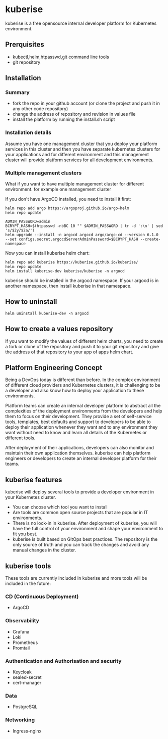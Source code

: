 # kuberise

kuberise is a free opensource internal developer platform for Kubernetes environment.

## Prerquisites

- kubectl,helm,htpasswd,git command line tools
- git repository

## Installation

### Summary

- fork the repo in your github account (or clone the project and push it in any other code repository)
- change the address of repository and revision in values file
- install the platform by running the install.sh script

### Installation details

Assume you have one management cluster that you deploy your platform services in this cluster and then you have separate kubernetes clusters for your applications and for different environment and this management cluster will provide platform services for all development environments.

<!-- TODO: Complete the instruction for multiple management clusters   -->
### Multiple management clusters
What if you want to have multiple management cluster for different environment. for example one management cluster


If you don't have ArgoCD installed, you need to install it first:
```
helm repo add argo https://argoproj.github.io/argo-helm
helm repo update

ADMIN_PASSWORD=admin
BCRYPT_HASH=$(htpasswd -nbBC 10 "" $ADMIN_PASSWORD | tr -d ':\n' | sed 's/$2y/$2a/')
helm upgrade --install -n argocd argocd argo/argo-cd --version 6.1.0  --set configs.secret.argocdServerAdminPassword=$BCRYPT_HASH --create-namespace
```

Now you can install kuberise helm chart:
```
helm repo add kuberise https://kuberise.github.io/kuberise/
helm repo update
helm install kuberise-dev kuberise/kuberise -n argocd
```
kuberise should be installed in the argocd namespace. If your argocd is in another namespace, then install kuberise in that namespace.

## How to uninstall

```
helm uninstall kuberise-dev -n argocd
```

## How to create a values repository

If you want to modify the values of different helm charts, you need to create a fork or clone of the repository and push it to your git repository and give the address of that repository to your app of apps helm chart.


## Platform Engineering Concept

Being a DevOps today is different than before. In the complex environment of different cloud providers and Kubernetes clusters, it is challenging to be a developer and also know how to deploy your application to these environments.

Platform teams can create an internal developer platform to abstract all the complexities of the deployment environments from the developers and help them to focus on their development. They provide a set of self-service tools, templates, best defaults and support to developers to be able to deploy their application whenever they want and to any environment they want without need to know and learn all details of the Kubernetes or different tools.

After deployment of their applications, developers can also monitor and maintain their own application themselves. kuberise can help platform engineers or developers to create an internal developer platform for their teams.

## kuberise features

kuberise will deploy several tools to provide a developer environment in your Kubernetes cluster.
- You can choose which tool you want to install
- Are tools are common open source projects that are popular in IT environments.
- There is no lock-in in kuberise. After deployment of kuberise, you will have the full control of your environment and shape your environment to fit you best.
- kuberise is built based on GitOps best practices. The repository is the only source of truth and you can track the changes and avoid any manual changes in the cluster.

## kuberise tools

These tools are currently included in kuberise and more tools will be included in the future:

### CD (Continuous Deployment)
- ArgoCD
### Observability
- Grafana
- Loki
- Prometheus
- Promtail

### Authentication and Authorisation and security
- Keycloak
- sealed-secret
- cert-manager
### Data
- PostgreSQL

### Networking
- Ingress-nginx
